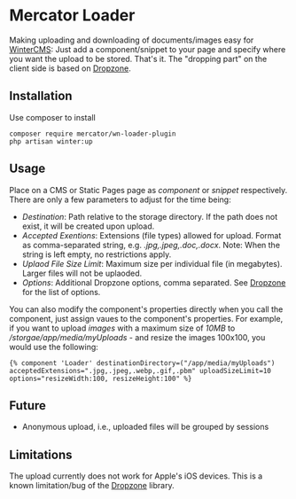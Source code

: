 # Mercator Loader
Making uploading and downloading of documents/images easy for [WinterCMS](https://wintercms.com): Just add
a component/snippet to your page and specify where you want the upload to be stored. That's it.
The "dropping part" on the client side is based on [Dropzone](https://www.dropzonejs.com).

## Installation
Use composer to install

```
composer require mercator/wn-loader-plugin
php artisan winter:up
```

## Usage
Place on a CMS or Static Pages page as *component* or *snippet* respectively. There are only a few parameters to 
adjust for the time being:
- *Destination*: Path relative to the storage directory. If the path does not exist, it will be created upon upload.
- *Accepted Exentions*: Extensions (file types) allowed for upload. Format as comma-separated string, e.g. *.jpg,.jpeg,.doc,.docx*. 
Note: When the string is left empty, no restrictions apply.
- *Uplaod File Size Limit*: Maximum size per individual file (in megabytes). Larger files will not be uplaoded.
- *Options*: Additional Dropzone options, comma separated. See [Dropzone](https://www.dropzonejs.com) for the list of options.

You can also modify the component's properties directly when you call the component, just assign vaues to the
component's properties. For example, if you want to upload *images* with a maximum size of *10MB* to */storgae/app/media/myUploads* - and resize the images 100x100,
you would use the following:

```
{% component 'Loader' destinationDirectory=("/app/media/myUploads") acceptedExtensions=".jpg,.jpeg,.webp,.gif,.pbm" uploadSizeLimit=10 options="resizeWidth:100, resizeHeight:100" %}
```
## Future
- Anonymous upload, i.e., uploaded files will be grouped by sessions

## Limitations
The upload currently does not work for Apple's iOS devices. This is a known limitation/bug of the [Dropzone](https://www.dropzonejs.com) library.


